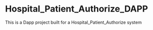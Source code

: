 # Hospital_Patient_Authorize_DAPP
This is a Dapp project built for a Hospital_Patient_Authorize system
